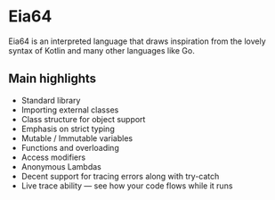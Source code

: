 # Eia64

Eia64 is an interpreted language that draws inspiration from the lovely syntax of Kotlin and many other languages like Go.

## Main highlights

- Standard library
- Importing external classes
- Class structure for object support
- Emphasis on strict typing
- Mutable / Immutable variables
- Functions and overloading
- Access modifiers
- Anonymous Lambdas
- Decent support for tracing errors along with try-catch
- Live trace ability — see how your code flows while it runs
